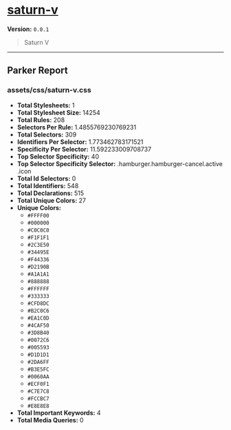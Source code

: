 # [saturn-v]( https://github.com/marcio/saturn-v )

**Version:** `0.0.1`

> Saturn V

* * *

## Parker Report

### assets/css/saturn-v.css

- **Total Stylesheets:** 1
- **Total Stylesheet Size:** 14254
- **Total Rules:** 208
- **Selectors Per Rule:** 1.4855769230769231
- **Total Selectors:** 309
- **Identifiers Per Selector:** 1.773462783171521
- **Specificity Per Selector:** 11.592233009708737
- **Top Selector Specificity:** 40
- **Top Selector Specificity Selector:** .hamburger.hamburger-cancel.active .icon
- **Total Id Selectors:** 0
- **Total Identifiers:** 548
- **Total Declarations:** 515
- **Total Unique Colors:** 27
- **Unique Colors:**
	- `#FFFF00`
	- `#000000`
	- `#C0C0C0`
	- `#F1F1F1`
	- `#2C3E50`
	- `#34495E`
	- `#F44336`
	- `#D2190B`
	- `#A1A1A1`
	- `#888888`
	- `#FFFFFF`
	- `#333333`
	- `#CFD8DC`
	- `#B2C0C6`
	- `#EA1C0D`
	- `#4CAF50`
	- `#3D8B40`
	- `#0072C6`
	- `#005593`
	- `#D1D1D1`
	- `#2DA6FF`
	- `#B3E5FC`
	- `#0060AA`
	- `#ECF0F1`
	- `#C7E7C8`
	- `#FCCBC7`
	- `#E8E8E8`
- **Total Important Keywords:** 4
- **Total Media Queries:** 0
